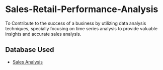 # Sales-Retail-Performance-Analysis
To Contribute to the success of a business by utilizing data analysis techniques, specially focusing on time series analysis to provide valuable insights and accurate sales analysis.
## Database Used
- <a href ="https://github.com/VaishnaviKatiyar04/Sales-Retail-Performance-Analysis/blob/main/Sales%20Analysis%20Dashboard.pbix"> Sales Analysis </a>
